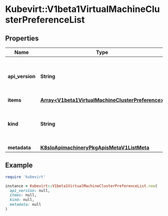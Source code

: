 # Kubevirt::V1beta1VirtualMachineClusterPreferenceList

## Properties

| Name | Type | Description | Notes |
| ---- | ---- | ----------- | ----- |
| **api_version** | **String** | APIVersion defines the versioned schema of this representation of an object. Servers should convert recognized schemas to the latest internal value, and may reject unrecognized values. More info: https://git.k8s.io/community/contributors/devel/sig-architecture/api-conventions.md#resources | [optional] |
| **items** | [**Array&lt;V1beta1VirtualMachineClusterPreference&gt;**](V1beta1VirtualMachineClusterPreference.md) |  |  |
| **kind** | **String** | Kind is a string value representing the REST resource this object represents. Servers may infer this from the endpoint the client submits requests to. Cannot be updated. In CamelCase. More info: https://git.k8s.io/community/contributors/devel/sig-architecture/api-conventions.md#types-kinds | [optional] |
| **metadata** | [**K8sIoApimachineryPkgApisMetaV1ListMeta**](K8sIoApimachineryPkgApisMetaV1ListMeta.md) |  | [optional] |

## Example

```ruby
require 'kubevirt'

instance = Kubevirt::V1beta1VirtualMachineClusterPreferenceList.new(
  api_version: null,
  items: null,
  kind: null,
  metadata: null
)
```

